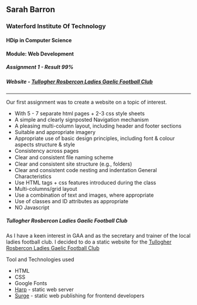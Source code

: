 ## Sarah Barron
### Waterford Institute Of Technology
#### HDip in Computer Science
#### Module: Web Development
##### Assignment 1 - Result 99%
##### Website - [Tullogher Rosbercon Ladies Gaelic Football Club](http://tullogher-rosbercon-lgfa.surge.sh/)

------------------------
Our first assignment was to create a website on a topic of interest.

- With 5 - 7 separate html pages + 2-3 css style sheets 
- A simple and clearly signposted Navigation mechanism
- A pleasing multi-column layout, including header and footer sections 
- Suitable and appropriate imagery 
- Appropriate use of basic design principles, including font & colour aspects structure & style
- Consistency across pages 
- Clear and consistent ﬁle naming scheme 
- Clear and consistent site structure (e.g., folders) 
- Clear and consistent code nesting and indentation
General Characteristics
- Use HTML tags + css features introduced during the class 
- Multi-columns/grid layout 
- Use a combination of text and images, where appropriate 
- Use of classes and ID attributes as appropriate 
- NO Javascript

##### Tullogher Rosbercon Ladies Gaelic Football Club

As I have a keen interest in GAA and as the secretary and trainer of the local ladies football club.
I decided to do a static website for the [Tullogher Rosbercon Ladies Gaelic Football Club](http://tullogher-rosbercon-lgfa.surge.sh/)

Tool and Technologies used
- HTML
- CSS
- Google Fonts
- [Harp](http://harpjs.com/) - static web server
- [Surge](https://surge.sh/) - static web publishing for frontend developers
